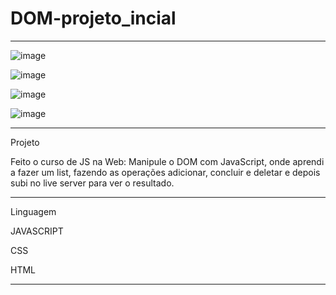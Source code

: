 # DOM-projeto_incial
******************************************************************
![image](https://user-images.githubusercontent.com/72118415/196034784-481e4db6-b20c-44be-b20d-4cf581f7b028.png)


![image](https://user-images.githubusercontent.com/72118415/196034653-ef9ea106-6849-4734-9f43-ead9c290feac.png)

![image](https://user-images.githubusercontent.com/72118415/196034760-a297b88e-6b65-4ed1-96b7-5bfc4a70ae49.png)

![image](https://user-images.githubusercontent.com/72118415/196067217-a925566f-0a0c-493a-a260-f4132c6f8dae.png)

***********************************************************************
Projeto 


Feito o curso de JS na Web: Manipule o DOM com JavaScript, onde aprendi a 
fazer um list, fazendo as operações adicionar, concluir e  deletar e depois subi 
no live server para ver o resultado. 
************************************************************************
Linguagem


JAVASCRIPT

CSS

HTML
************************************************************************
